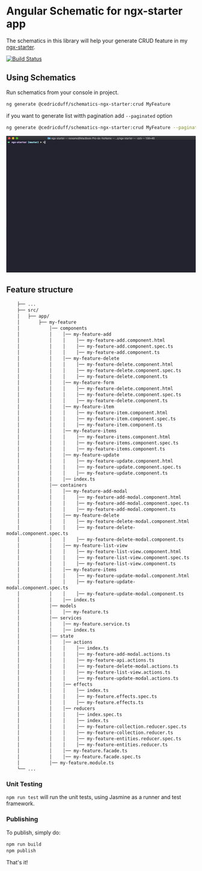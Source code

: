 # Angular Schematic for ngx-starter app

The schematics in this library will help your generate CRUD feature in my [ngx-starter](https://github.com/cedricduffournet/ngx-starter.git).

[![Build Status](https://travis-ci.com/cedricduffournet/schematics-ngx-starter.svg?branch=master)](https://travis-ci.com/cedricduffournet/schematics-ngx-starter)

## Using Schematics

Run schematics from your console in project.

```bash
ng generate @cedricduff/schematics-ngx-starter:crud MyFeature
```

if you want to generate list witth pagination add `--paginated` option

```bash
ng generate @cedricduff/schematics-ngx-starter:crud MyFeature --paginated
```

![Alt text](assets/schematics.gif?raw=true "@cedricduff/schematics:crud")

## Feature structure

```tree
    ├── ...
    ├── src/
    │   ├── app/
    │       ├── my-feature
    │           │── components
    │           │    │── my-feature-add
    │           │    │    │── my-feature-add.component.html
    │           │    │    │── my-feature-add.component.spec.ts
    │           │    │    │── my-feature-add.component.ts
    │           │    │── my-feature-delete
    │           │    │    │── my-feature-delete.component.html
    │           │    │    │── my-feature-delete.component.spec.ts
    │           │    │    │── my-feature-delete.component.ts
    │           │    │── my-feature-form
    │           │    │    │── my-feature-delete.component.html
    │           │    │    │── my-feature-delete.component.spec.ts
    │           │    │    │── my-feature-delete.component.ts
    │           │    │── my-feature-item
    │           │    │    │── my-feature-item.component.html
    │           │    │    │── my-feature-item.component.spec.ts
    │           │    │    │── my-feature-item.component.ts
    │           │    │── my-feature-items
    │           │    │    │── my-feature-items.component.html
    │           │    │    │── my-feature-items.component.spec.ts
    │           │    │    │── my-feature-items.component.ts
    │           │    │── my-feature-update
    │           │    │    │── my-feature-update.component.html
    │           │    │    │── my-feature-update.component.spec.ts
    │           │    │    │── my-feature-update.component.ts
    │           │    │── index.ts
    │           │── containers
    │           │    │── my-feature-add-modal
    │           │    │    │── my-feature-add-modal.component.html
    │           │    │    │── my-feature-add-modal.component.spec.ts
    │           │    │    │── my-feature-add-modal.component.ts
    │           │    │── my-feature-delete
    │           │    │    │── my-feature-delete-modal.component.html
    │           │    │    │── my-feature-delete-modal.component.spec.ts
    │           │    │    │── my-feature-delete-modal.component.ts
    │           │    │── my-feature-list-view
    │           │    │    │── my-feature-list-view.component.html
    │           │    │    │── my-feature-list-view.component.spec.ts
    │           │    │    │── my-feature-list-view.component.ts
    │           │    │── my-feature-items
    │           │    │    │── my-feature-update-modal.component.html
    │           │    │    │── my-feature-update-modal.component.spec.ts
    │           │    │    │── my-feature-update-modal.component.ts
    │           │    │── index.ts
    │           │── models
    │           │    │── my-feature.ts
    │           │── services
    │           │    │── my-feature.service.ts
    │           │    │── index.ts
    │           │── state
    │           │    │── actions
    │           │    │    │── index.ts
    │           │    │    │── my-feature-add-modal.actions.ts
    │           │    │    │── my-feature-api.actions.ts
    │           │    │    │── my-feature-delete-modal.actions.ts
    │           │    │    │── my-feature-list-view.actions.ts
    │           │    │    │── my-feature-update-modal.actions.ts
    │           │    │── effects
    │           │    │    │── index.ts
    │           │    │    │── my-feature.effects.spec.ts
    │           │    │    │── my-feature.effects.ts
    │           │    │── reducers
    │           │    │    │── index.spec.ts
    │           │    │    │── index.ts
    │           │    │    │── my-feature-collection.reducer.spec.ts
    │           │    │    │── my-feature-collection.reducer.ts
    │           │    │    │── my-feature-entities.reducer.spec.ts
    │           │    │    │── my-feature-entities.reducer.ts
    │           │    │── my-feature.facade.ts
    │           │    │── my-feature.facade.spec.ts
    │           │── my-feature.module.ts
    └── ...
```

### Unit Testing

`npm run test` will run the unit tests, using Jasmine as a runner and test framework.

### Publishing

To publish, simply do:

```bash
npm run build
npm publish
```

That's it!
